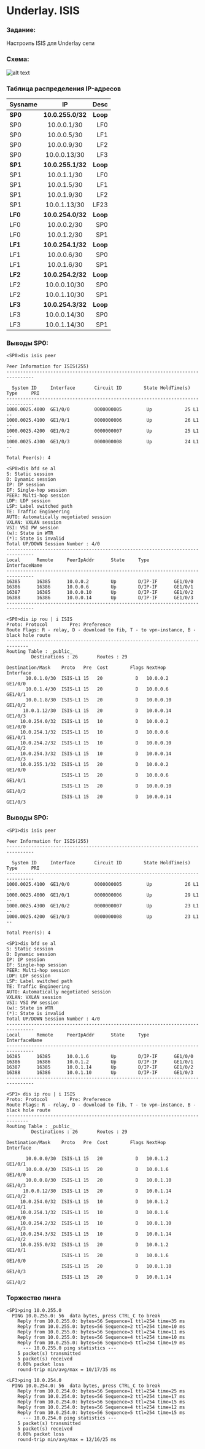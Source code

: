 # Underlay. ISIS

### Задание: 
Настроить ISIS для Underlay сети

### Схема:
![alt text](image.png "Занимательная картинка №1")

### Таблица распределения IP-адресов
| Sysname       | IP                | Desc |
| ------------- |:------------------:| -----:|
| **SP0**     | **10.0.255.0/32**   |**Loop**|
| SP0    | 10.0.0.1/30 |  LF0 |
| SP0  | 10.0.0.5/30        |   LF1|
| SP0  | 10.0.0.9/30        |   LF2 |
| SP0  | 10.0.0.13/30        |   LF3 |
| **SP1**     | **10.0.255.1/32**   |**Loop** |
| SP1    | 10.0.1.1/30 |  LF0 |
| SP1  | 10.0.1.5/30        |   LF1|
| SP1  | 10.0.1.9/30        |   LF2 |
| SP1  | 10.0.1.13/30        |   LF23 |
| **LF0**     | **10.0.254.0/32**   |**Loop** |
| LF0  | 10.0.0.2/30        |   SP0|
| LF0  | 10.0.1.2/30        |   SP1 |
| **LF1**    | **10.0.254.1/32**   |**Loop** |
| LF1  | 10.0.0.6/30        |   SP0|
| LF1  | 10.0.1.6/30        |   SP1 |
| **LF2**    | **10.0.254.2/32**   |**Loop** |
| LF2  | 10.0.0.10/30        |   SP0|
| LF2  | 10.0.1.10/30        |   SP1 |
| **LF3**    | **10.0.254.3/32**   |**Loop** |
| LF3  | 10.0.0.14/30        |   SP0|
| LF3  | 10.0.1.14/30        |   SP1 |

### Выводы SP0:
``` 
<SP0>dis isis peer

Peer Information for ISIS(255)
--------------------------------------------------------------------------------

  System ID     Interface       Circuit ID        State HoldTime(s) Type     PRI
--------------------------------------------------------------------------------
1000.0025.4000  GE1/0/0         0000000005         Up            25 L1        --
1000.0025.4100  GE1/0/1         0000000006         Up            26 L1        --
1000.0025.4200  GE1/0/2         0000000007         Up            25 L1        --
1000.0025.4300  GE1/0/3         0000000008         Up            24 L1        --

Total Peer(s): 4
``` 
``` 
<SP0>dis bfd se al
S: Static session
D: Dynamic session
IP: IP session
IF: Single-hop session
PEER: Multi-hop session
LDP: LDP session
LSP: Label switched path
TE: Traffic Engineering
AUTO: Automatically negotiated session
VXLAN: VXLAN session
VSI: VSI PW session
(w): State in WTR
(*): State is invalid
Total UP/DOWN Session Number : 4/0
--------------------------------------------------------------------------------
Local      Remote     PeerIpAddr      State     Type        InterfaceName
--------------------------------------------------------------------------------
16385      16385      10.0.0.2        Up        D/IP-IF      GE1/0/0
16386      16386      10.0.0.6        Up        D/IP-IF      GE1/0/1
16387      16385      10.0.0.10       Up        D/IP-IF      GE1/0/2
16388      16386      10.0.0.14       Up        D/IP-IF      GE1/0/3
--------------------------------------------------------------------------------
``` 
``` 
<SP0>dis ip rou | i ISIS
Proto: Protocol        Pre: Preference
Route Flags: R - relay, D - download to fib, T - to vpn-instance, B - black hole route
------------------------------------------------------------------------------
Routing Table : _public_
         Destinations : 26       Routes : 29

Destination/Mask    Proto   Pre  Cost        Flags NextHop         Interface
       10.0.1.0/30  ISIS-L1 15   20            D   10.0.0.2        GE1/0/0
       10.0.1.4/30  ISIS-L1 15   20            D   10.0.0.6        GE1/0/1
       10.0.1.8/30  ISIS-L1 15   20            D   10.0.0.10       GE1/0/2
      10.0.1.12/30  ISIS-L1 15   20            D   10.0.0.14       GE1/0/3
     10.0.254.0/32  ISIS-L1 15   10            D   10.0.0.2        GE1/0/0
     10.0.254.1/32  ISIS-L1 15   10            D   10.0.0.6        GE1/0/1
     10.0.254.2/32  ISIS-L1 15   10            D   10.0.0.10       GE1/0/2
     10.0.254.3/32  ISIS-L1 15   10            D   10.0.0.14       GE1/0/3
     10.0.255.1/32  ISIS-L1 15   20            D   10.0.0.2        GE1/0/0
                    ISIS-L1 15   20            D   10.0.0.6        GE1/0/1
                    ISIS-L1 15   20            D   10.0.0.10       GE1/0/2
                    ISIS-L1 15   20            D   10.0.0.14       GE1/0/3
``` 

### Выводы SP0:
```
<SP1>dis isis peer

Peer Information for ISIS(255)
--------------------------------------------------------------------------------

  System ID     Interface       Circuit ID        State HoldTime(s) Type     PRI
--------------------------------------------------------------------------------
1000.0025.4100  GE1/0/0         0000000005         Up            26 L1        --
1000.0025.4000  GE1/0/1         0000000006         Up            29 L1        --
1000.0025.4300  GE1/0/2         0000000007         Up            23 L1        --
1000.0025.4200  GE1/0/3         0000000008         Up            23 L1        --

Total Peer(s): 4
```
```
<SP1>dis bfd se al
S: Static session
D: Dynamic session
IP: IP session
IF: Single-hop session
PEER: Multi-hop session
LDP: LDP session
LSP: Label switched path
TE: Traffic Engineering
AUTO: Automatically negotiated session
VXLAN: VXLAN session
VSI: VSI PW session
(w): State in WTR
(*): State is invalid
Total UP/DOWN Session Number : 4/0
--------------------------------------------------------------------------------
Local      Remote     PeerIpAddr      State     Type        InterfaceName
--------------------------------------------------------------------------------
16385      16385      10.0.1.6        Up        D/IP-IF      GE1/0/0
16386      16386      10.0.1.2        Up        D/IP-IF      GE1/0/1
16387      16385      10.0.1.14       Up        D/IP-IF      GE1/0/2
16388      16386      10.0.1.10       Up        D/IP-IF      GE1/0/3
--------------------------------------------------------------------------------

```
```
<SP1> dis ip rou | i ISIS
Proto: Protocol        Pre: Preference
Route Flags: R - relay, D - download to fib, T - to vpn-instance, B - black hole route
------------------------------------------------------------------------------
Routing Table : _public_
         Destinations : 26       Routes : 29

Destination/Mask    Proto   Pre  Cost        Flags NextHop         Interface

       10.0.0.0/30  ISIS-L1 15   20            D   10.0.1.2        GE1/0/1
       10.0.0.4/30  ISIS-L1 15   20            D   10.0.1.6        GE1/0/0
       10.0.0.8/30  ISIS-L1 15   20            D   10.0.1.10       GE1/0/3
      10.0.0.12/30  ISIS-L1 15   20            D   10.0.1.14       GE1/0/2
     10.0.254.0/32  ISIS-L1 15   10            D   10.0.1.2        GE1/0/1
     10.0.254.1/32  ISIS-L1 15   10            D   10.0.1.6        GE1/0/0
     10.0.254.2/32  ISIS-L1 15   10            D   10.0.1.10       GE1/0/3
     10.0.254.3/32  ISIS-L1 15   10            D   10.0.1.14       GE1/0/2
     10.0.255.0/32  ISIS-L1 15   20            D   10.0.1.2        GE1/0/1
                    ISIS-L1 15   20            D   10.0.1.6        GE1/0/0
                    ISIS-L1 15   20            D   10.0.1.10       GE1/0/3
                    ISIS-L1 15   20            D   10.0.1.14       GE1/0/2
```

### Торжество пинга
```
<SP1>ping 10.0.255.0
  PING 10.0.255.0: 56  data bytes, press CTRL_C to break
    Reply from 10.0.255.0: bytes=56 Sequence=1 ttl=254 time=35 ms
    Reply from 10.0.255.0: bytes=56 Sequence=2 ttl=254 time=10 ms
    Reply from 10.0.255.0: bytes=56 Sequence=3 ttl=254 time=11 ms
    Reply from 10.0.255.0: bytes=56 Sequence=4 ttl=254 time=10 ms
    Reply from 10.0.255.0: bytes=56 Sequence=5 ttl=254 time=19 ms
      --- 10.0.255.0 ping statistics ---
    5 packet(s) transmitted
    5 packet(s) received
    0.00% packet loss
    round-trip min/avg/max = 10/17/35 ms
```
```
<LF3>ping 10.0.254.0
  PING 10.0.254.0: 56  data bytes, press CTRL_C to break
    Reply from 10.0.254.0: bytes=56 Sequence=1 ttl=254 time=25 ms
    Reply from 10.0.254.0: bytes=56 Sequence=2 ttl=254 time=17 ms
    Reply from 10.0.254.0: bytes=56 Sequence=3 ttl=254 time=15 ms
    Reply from 10.0.254.0: bytes=56 Sequence=4 ttl=254 time=12 ms
    Reply from 10.0.254.0: bytes=56 Sequence=5 ttl=254 time=15 ms
      --- 10.0.254.0 ping statistics ---
    5 packet(s) transmitted
    5 packet(s) received
    0.00% packet loss
    round-trip min/avg/max = 12/16/25 ms